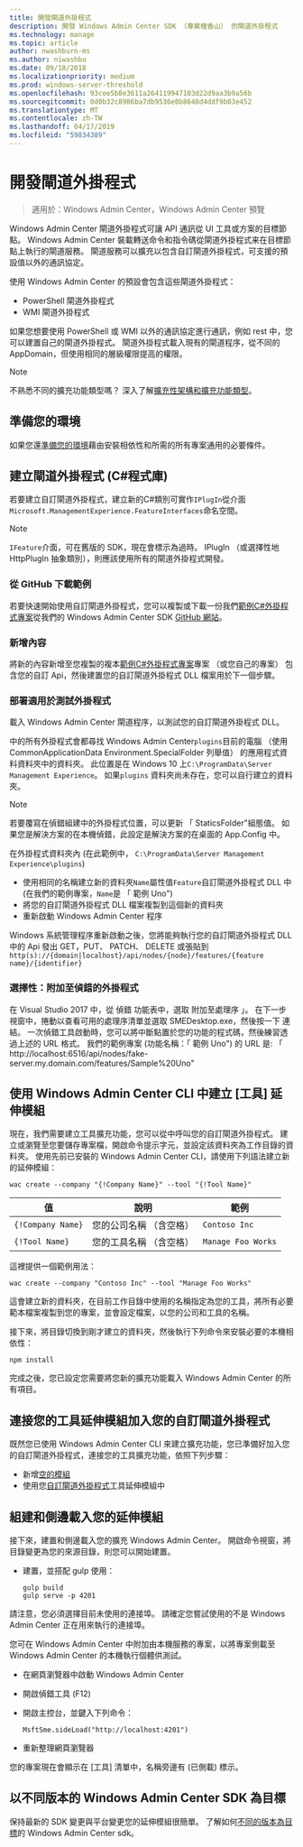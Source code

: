 ```yaml
---
title: 開發閘道外掛程式
description: 開發 Windows Admin Center SDK （專案檀香山） 的閘道外掛程式
ms.technology: manage
ms.topic: article
author: nwashburn-ms
ms.author: niwashbu
ms.date: 09/18/2018
ms.localizationpriority: medium
ms.prod: windows-server-threshold
ms.openlocfilehash: 93cee5b8e3611a264119947103d22d9aa3b9a56b
ms.sourcegitcommit: 0d0b32c8986ba7db9536e0b8648d4ddf9b03e452
ms.translationtype: MT
ms.contentlocale: zh-TW
ms.lasthandoff: 04/17/2019
ms.locfileid: "59834389"
---
```

# <a name="develop-a-gateway-plugin"></a>開發閘道外掛程式

>適用於：Windows Admin Center，Windows Admin Center 預覽

Windows Admin Center 閘道外掛程式可讓 API 通訊從 UI 工具或方案的目標節點。  Windows Admin Center 裝載轉送命令和指令碼從閘道外掛程式来在目標節點上執行的閘道服務。 閘道服務可以擴充以包含自訂閘道外掛程式，可支援的預設值以外的通訊協定。

使用 Windows Admin Center 的預設會包含這些閘道外掛程式：

* PowerShell 閘道外掛程式
* WMI 閘道外掛程式

如果您想要使用 PowerShell 或 WMI 以外的通訊協定進行通訊，例如 rest 中，您可以建置自己的閘道外掛程式。  閘道外掛程式載入現有的閘道程序，從不同的 AppDomain，但使用相同的層級權限提高的權限。

> [!NOTE]
> 不熟悉不同的擴充功能類型嗎？ 深入了解[擴充性架構和擴充功能類型](understand-extensions.md)。

## <a name="prepare-your-environment"></a>準備您的環境

如果您還[準備您的環境](prepare-development-environment.md)藉由安裝相依性和所需的所有專案通用的必要條件。

## <a name="create-a-gateway-plugin-c-library"></a>建立閘道外掛程式 (C#程式庫)

若要建立自訂閘道外掛程式，建立新的C#類別可實作```IPlugIn```從介面```Microsoft.ManagementExperience.FeatureInterfaces```命名空間。  

> [!NOTE]
> ```IFeature```介面，可在舊版的 SDK，現在會標示為過時。  IPlugIn （或選擇性地 HttpPlugIn 抽象類別），則應該使用所有的閘道外掛程式開發。

### <a name="download-sample-from-github"></a>從 GitHub 下載範例

若要快速開始使用自訂閘道外掛程式，您可以複製或下載一份我們[範例C#外掛程式專案](https://github.com/Microsoft/windows-admin-center-sdk/tree/master/GatewayPluginExample/Plugin)從我們的 Windows Admin Center SDK [GitHub 網站](https://aka.ms/wacsdk)。

### <a name="add-content"></a>新增內容

將新的內容新增至您複製的複本[範例C#外掛程式專案](https://github.com/Microsoft/windows-admin-center-sdk/tree/master/GatewayPluginExample/Plugin)專案 （或您自己的專案） 包含您的自訂 Api，然後建置您的自訂閘道外掛程式 DLL 檔案用於下一個步驟。

### <a name="deploy-plugin-for-testing"></a>部署適用於測試外掛程式

載入 Windows Admin Center 閘道程序，以測試您的自訂閘道外掛程式 DLL。

中的所有外掛程式會都尋找 Windows Admin Center```plugins```目前的電腦 （使用 CommonApplicationData Environment.SpecialFolder 列舉值） 的應用程式資料資料夾中的資料夾。 此位置是在 Windows 10 上```C:\ProgramData\Server Management Experience```。  如果```plugins``` 資料夾尚未存在，您可以自行建立的資料夾。

> [!NOTE]
> 若要覆寫在偵錯組建中的外掛程式位置，可以更新 「 StaticsFolder"組態值。 如果您是解決方案的在本機偵錯，此設定是解決方案的在桌面的 App.Config 中。 

在外掛程式資料夾內 (在此範例中， ```C:\ProgramData\Server Management Experience\plugins```)

* 使用相同的名稱建立新的資料夾```Name```屬性值```Feature```自訂閘道外掛程式 DLL 中 (在我們的範例專案，```Name```是 「 範例 Uno")
* 將您的自訂閘道外掛程式 DLL 檔案複製到這個新的資料夾
* 重新啟動 Windows Admin Center 程序

Windows 系統管理程序重新啟動之後，您將能夠執行您的自訂閘道外掛程式 DLL 中的 Api 發出 GET，PUT、 PATCH、 DELETE 或張貼到 ```http(s)://{domain|localhost}/api/nodes/{node}/features/{feature name}/{identifier}```

### <a name="optional-attach-to-plugin-for-debugging"></a>選擇性：附加至偵錯的外掛程式

在 Visual Studio 2017 中，從 偵錯 功能表中，選取 附加至處理序 」。 在下一步 視窗中，捲動以查看可用的處理序清單並選取 SMEDesktop.exe，然後按一下 連結。 一次偵錯工具啟動時，您可以將中斷點置於您的功能的程式碼，然後練習透過上述的 URL 格式。 我們的範例專案 (功能名稱：「 範例 Uno") 的 URL 是: 「 http://localhost:6516/api/nodes/fake-server.my.domain.com/features/Sample%20Uno"

## <a name="create-a-tool-extension-with-the-windows-admin-center-cli"></a>使用 Windows Admin Center CLI 中建立 [工具] 延伸模組 ##

現在，我們需要建立工具擴充功能，您可以從中呼叫您的自訂閘道外掛程式。  建立或瀏覽至您要儲存專案檔，開啟命令提示字元，並設定該資料夾為工作目錄的資料夾。  使用先前已安裝的 Windows Admin Center CLI，請使用下列語法建立新的延伸模組：

```
wac create --company "{!Company Name}" --tool "{!Tool Name}"
```

| 值 | 說明 | 範例 |
| ----- | ----------- | ------- |
| ```{!Company Name}``` | 您的公司名稱 （含空格） | ```Contoso Inc``` |
| ```{!Tool Name}``` | 您的工具名稱 （含空格） | ```Manage Foo Works``` |

這裡提供一個範例用法：

```
wac create --company "Contoso Inc" --tool "Manage Foo Works"
```

這會建立新的資料夾，在目前工作目錄中使用的名稱指定為您的工具，將所有必要範本檔案複製到您的專案，並會設定檔案，以您的公司和工具的名稱。  

接下來，將目錄切換到剛才建立的資料夾，然後執行下列命令來安裝必要的本機相依性：

```
npm install
```

完成之後，您已設定您需要將您新的擴充功能載入 Windows Admin Center 的所有項目。 

## <a name="connect-your-tool-extension-to-your-custom-gateway-plugin"></a>連接您的工具延伸模組加入您的自訂閘道外掛程式

既然您已使用 Windows Admin Center CLI 來建立擴充功能，您已準備好加入您的自訂閘道外掛程式，連接您的工具擴充功能，依照下列步驟：

- 新增[空的模組](guides\add-module.md)
- 使用您[自訂閘道外掛程式](guides\use-custom-gateway-plugin.md)工具延伸模組中
 
## <a name="build-and-side-load-your-extension"></a>組建和側邊載入您的延伸模組

接下來，建置和側邊載入您的擴充 Windows Admin Center。  開啟命令視窗，將目錄變更為您的來源目錄，則您可以開始建置。

* 建置，並搭配 gulp 使用：

    ```
    gulp build
    gulp serve -p 4201
    ```

請注意，您必須選擇目前未使用的連接埠。 請確定您嘗試使用的不是 Windows Admin Center 正在用來執行的連接埠。

您可在 Windows Admin Center 中附加由本機服務的專案，以將專案側載至 Windows Admin Center 的本機執行個體供測試。

* 在網頁瀏覽器中啟動 Windows Admin Center
* 開啟偵錯工具 (F12)
* 開啟主控台，並鍵入下列命令：

    ```
    MsftSme.sideLoad("http://localhost:4201")
    ```

*   重新整理網頁瀏覽器

您的專案現在會顯示在 [工具] 清單中，名稱旁邊有 (已側載) 標示。

## <a name="target-a-different-version-of-the-windows-admin-center-sdk"></a>以不同版本的 Windows Admin Center SDK 為目標

保持最新的 SDK 變更與平台變更您的延伸模組很簡單。  了解如何[不同的版本為目標](target-sdk-version.md)的 Windows Admin Center sdk。